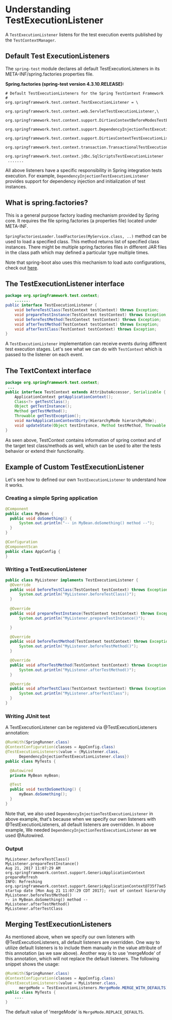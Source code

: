 # Understanding TestExecutionListener

A `TestExecutionListener` listens for the test execution events published by the `TestContextManager`.

## Default Test ExecutionListeners

The `spring-test` module declares all default TestExecutionListeners in its META-INF/spring.factories properties file.

**Spring.factories (spring-test version 4.3.10.RELEASE):**

```shell
# Default TestExecutionListeners for the Spring TestContext Framework
#
org.springframework.test.context.TestExecutionListener = \
	org.springframework.test.context.web.ServletTestExecutionListener,\
	org.springframework.test.context.support.DirtiesContextBeforeModesTestExecutionListener,\
	org.springframework.test.context.support.DependencyInjectionTestExecutionListener,\
	org.springframework.test.context.support.DirtiesContextTestExecutionListener,\
	org.springframework.test.context.transaction.TransactionalTestExecutionListener,\
	org.springframework.test.context.jdbc.SqlScriptsTestExecutionListener
 .......
```

All above listeners have a specific responsibility in Spring integration tests execution. For example, `DependencyInjectionTestExecutionListener` provides support for dependency injection and initialization of test instances.

## What is spring.factories?

This is a general purpose factory loading mechanism provided by Spring core. It requires the file spring.factories (a properties file) located under META-INF.

`SpringFactoriesLoader.loadFactories(MyService.class, ..)` method can be used to load a specified class. This method returns list of specified class instances. There might be multiple spring.factories files in different JAR files in the class path which may defined a particular type multiple times.

Note that spring-boot also uses this mechanism to load auto configurations, check out [here](https://www.logicbig.com/tutorials/spring-framework/spring-boot/auto-config-mechanism.html).

## The TestExecutionListener interface

```java
package org.springframework.test.context;
    .......
public interface TestExecutionListener {
    void beforeTestClass(TestContext testContext) throws Exception;
    void prepareTestInstance(TestContext testContext) throws Exception;
    void beforeTestMethod(TestContext testContext) throws Exception;
    void afterTestMethod(TestContext testContext) throws Exception;
    void afterTestClass(TestContext testContext) throws Exception;
}
```

A `TestExecutionListener` implementation can receive events during different test execution stages. Let's see what we can do with `TestContext` which is passed to the listener on each event.

## The TextContext interface

```java
package org.springframework.test.context;
 ...
public interface TestContext extends AttributeAccessor, Serializable {
	ApplicationContext getApplicationContext();
	Class<?> getTestClass();
	Object getTestInstance();
	Method getTestMethod();
	Throwable getTestException();
	void markApplicationContextDirty(HierarchyMode hierarchyMode);
	void updateState(Object testInstance, Method testMethod, Throwable testException);
}
```

As seen above, TestContext contains information of spring context and of the target test class/methods as well, which can be used to alter the tests behavior or extend their functionality.

## Example of Custom TestExecutionListener

Let's see how to defined our own `TestExecutionListener` to understand how it works.

### Creating a simple Spring application

```java
@Component
public class MyBean {
  public void doSomething() {
      System.out.println("-- in MyBean.doSomething() method --");
  }
}
```

```java
@Configuration
@ComponentScan
public class AppConfig {
}
```

### Writing a TestExecutionListener

```java
public class MyListener implements TestExecutionListener {
  @Override
  public void beforeTestClass(TestContext testContext) throws Exception {
      System.out.println("MyListener.beforeTestClass()");
  }
	
  @Override
  public void prepareTestInstance(TestContext testContext) throws Exception {
      System.out.println("MyListener.prepareTestInstance()");

  }

  @Override
  public void beforeTestMethod(TestContext testContext) throws Exception {
      System.out.println("MyListener.beforeTestMethod()");
  }

  @Override
  public void afterTestMethod(TestContext testContext) throws Exception {
      System.out.println("MyListener.afterTestMethod()");
  }

  @Override
  public void afterTestClass(TestContext testContext) throws Exception {
      System.out.println("MyListener.afterTestClass");
  }
}
```

### Writing JUnit test

A TextExecutionListener can be registered via @TestExecutionListeners annotation:

```java
@RunWith(SpringRunner.class)
@ContextConfiguration(classes = AppConfig.class)
@TestExecutionListeners(value = {MyListener.class,
      DependencyInjectionTestExecutionListener.class})
public class MyTests {

  @Autowired
  private MyBean myBean;

  @Test
  public void testDoSomething() {
      myBean.doSomething();
  }
}
```

Note that, we also used `DependencyInjectionTestExecutionListener` in above example, that's because when we specify our own listeners with @TestExecutionListeners, all default listeners are overridden. In above example, We needed `DependencyInjectionTestExecutionListener` as we used @Autowired.

### Output

```shell
MyListener.beforeTestClass()
MyListener.prepareTestInstance()
Aug 21, 2017 11:07:29 AM org.springframework.context.support.GenericApplicationContext prepareRefresh
INFO: Refreshing org.springframework.context.support.GenericApplicationContext@735f7ae5: startup date [Mon Aug 21 11:07:29 CDT 2017]; root of context hierarchy
MyListener.beforeTestMethod()
-- in MyBean.doSomething() method --
MyListener.afterTestMethod()
MyListener.afterTestClass
```

## Merging TestExecutionListeners

As mentioned above, when we specify our own listeners with @TestExecutionListeners, all default listeners are overridden. One way to utilize default listeners is to include them manually in the value attribute of this annotation (as we saw above). Another way is to use 'mergeMode' of this annotation, which will not replace the default listeners. The following snippet shows the usage:

```java
@RunWith(SpringRunner.class)
@ContextConfiguration(classes = AppConfig.class)
@TestExecutionListeners(value = MyListener.class,
      mergeMode = TestExecutionListeners.MergeMode.MERGE_WITH_DEFAULTS)
public class MyTests {
    ....
}
```

The default value of 'mergeMode' is `MergeMode.REPLACE_DEFAULTS`.